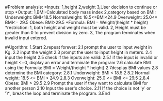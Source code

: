 #Problem analysis:
*Inputs:
1,height
2,weight
3,User decision to continue or stop
*Output:
1,BMI-Calculated body mass index
2,category based on BMI:
  Underweight: BMI<18.5
  Normalweight: 18.5<=BMI<24.9
  Overweight: 25.0<= BMI<= 29.5
  Obese: BMI>29.5
*Formula: BMI = Weight/(height * height)
*restriction:
 1, both height and weight must be valid.
 2, Height must be greater than 0 to prevent division by zero.
 3, The program terminates when invalid input entered.

#Algorithm:
1.Start
2.repeat forever:
 2.1 prompt the user to input weight in Kg.
 2.2 input the weight 
 2.3 prompt the user to input height in meters.
 2.4 input the height
 2.5 check if the inputs are valid:
  2.5.1 if the input is invalid or height <=0, display an error and terminate 
        the program
 2.6 calculate BMI using the Formula: BMI = Weight/(height * height)
 2.7desplay BMI values
 2.8 determine the BMI category:
    2.8.1 Underweight: BMI < 18.5
    2.8.2 Normal weight: 18.5 <= BMI < 24.9
    2.8.3 Overweight: 25.0 <= BMI <= 29.5
    2.8.4 Obese: BMI > 29.5
 2.9 Prompt the user if they want to calculate BMI for another person
 2.10 Input the user's choice.
 2.11 If the choice is not 'y' or 'Y', break the loop and terminate the 
       program.
3.End 
